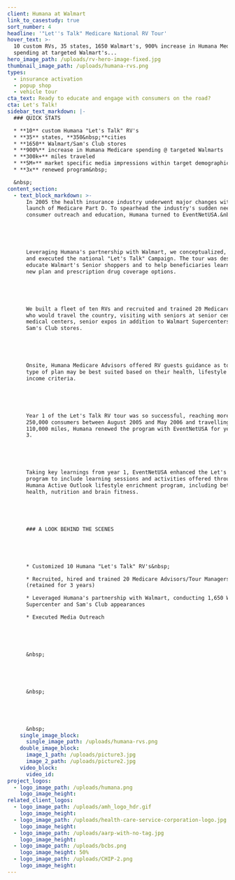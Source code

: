 ```yaml
---
client: Humana at Walmart
link_to_casestudy: true
sort_number: 4
headline: '"Let''s Talk" Medicare National RV Tour'
hover_text: >-
  10 custom RVs, 35 states, 1650 Walmart's, 900% increase in Humana Medicare
  spending at targeted Walmart's...
hero_image_path: /uploads/rv-hero-image-fixed.jpg
thumbnail_image_path: /uploads/humana-rvs.png
types:
  - insurance activation
  - popup shop
  - vehicle tour
cta_text: Ready to educate and engage with consumers on the road?
cta: Let's Talk!
sidebar_text_markdown: |-
  ### QUICK STATS

  * **10** custom Humana "Let's Talk" RV's
  * **35** states, **350&nbsp;**cities
  * **1650** Walmart/Sam's Club stores
  * **900%** increase in Humana Medicare spending @ targeted Walmarts
  * **300k+** miles traveled
  * **5M+** market specific media impressions within target demographic
  * **3x** renewed program&nbsp;

  &nbsp;
content_section:
  - text_block_markdown: >-
      In 2005 the health insurance industry underwent major changes with the
      launch of Medicare Part D. To spearhead the industry's sudden need for
      consumer outreach and education, Humana turned to EventNetUSA.&nbsp;





      Leveraging Humana's partnership with Walmart, we conceptualized, designed
      and executed the national "Let's Talk" Campaign. The tour was designed to
      educate Walmart's Senior shoppers and to help beneficiaries learn about
      new plan and prescription drug coverage options.





      We built a fleet of ten RVs and recruited and trained 20 Medicare Advisors
      who would travel the country, visiting with seniors at senior centers,
      medical centers, senior expos in addition to Walmart Supercenters and
      Sam's Club stores.





      Onsite, Humana Medicare Advisors offered RV guests guidance as to which
      type of plan may be best suited based on their health, lifestyle and
      income criteria.





      Year 1 of the Let's Talk RV tour was so successful, reaching more than
      250,000 consumers between August 2005 and May 2006 and travelling over
      110,000 miles, Humana renewed the program with EventNetUSA for years 2 and
      3.





      Taking key learnings from year 1, EventNetUSA enhanced the Let's Talk
      program to include learning sessions and activities offered through the
      Humana Active Outlook lifestyle enrichment program, including better bone
      health, nutrition and brain fitness.





      ### A LOOK BEHIND THE SCENES





      * Customized 10 Humana "Let's Talk" RV's&nbsp;

      * Recruited, hired and trained 20 Medicare Advisors/Tour Managers
      (retained for 3 years)

      * Leveraged Humana's partnership with Walmart, conducting 1,650 Walmart
      Supercenter and Sam's Club appearances

      * Executed Media Outreach





      &nbsp;





      &nbsp;





      &nbsp;
    single_image_block:
      single_image_path: /uploads/humana-rvs.png
    double_image_block:
      image_1_path: /uploads/picture3.jpg
      image_2_path: /uploads/picture2.jpg
    video_block:
      video_id:
project_logos:
  - logo_image_path: /uploads/humana.png
    logo_image_height:
related_client_logos:
  - logo_image_path: /uploads/amh_logo_hdr.gif
    logo_image_height:
  - logo_image_path: /uploads/health-care-service-corporation-logo.jpg
    logo_image_height:
  - logo_image_path: /uploads/aarp-with-no-tag.jpg
    logo_image_height:
  - logo_image_path: /uploads/bcbs.png
    logo_image_height: 50%
  - logo_image_path: /uploads/CHIP-2.png
    logo_image_height:
---
```


